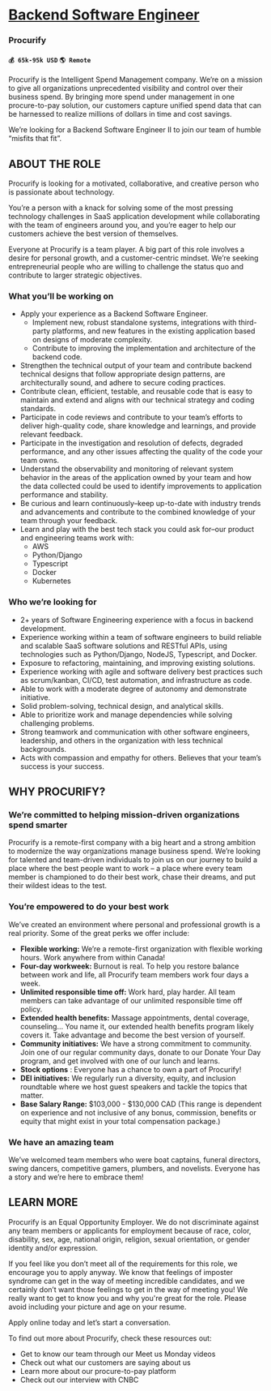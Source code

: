 # [Backend Software Engineer](https://www.remotewlb.com/apply/backend-software-engineer-42156)  
### Procurify  
#### `💰 65k-95k USD` `🌎 Remote`  

Procurify is the Intelligent Spend Management company. We’re on a mission to give all organizations unprecedented visibility and control over their business spend. By bringing more spend under management in one procure-to-pay solution, our customers capture unified spend data that can be harnessed to realize millions of dollars in time and cost savings.

We’re looking for a Backend Software Engineer II to join our team of humble “misfits that fit”.

## **ABOUT THE ROLE**

Procurify is looking for a motivated, collaborative, and creative person who is passionate about technology.

You’re a person with a knack for solving some of the most pressing technology challenges in SaaS application development while collaborating with the team of engineers around you, and you’re eager to help our customers achieve the best version of themselves.

Everyone at Procurify is a team player. A big part of this role involves a desire for personal growth, and a customer-centric mindset. We’re seeking entrepreneurial people who are willing to challenge the status quo and contribute to larger strategic objectives.

### **What you’ll be working on**

  * Apply your experience as a Backend Software Engineer. 
    * Implement new, robust standalone systems, integrations with third-party platforms, and new features in the existing application based on designs of moderate complexity.
    * Contribute to improving the implementation and architecture of the backend code.
  * Strengthen the technical output of your team and contribute backend technical designs that follow appropriate design patterns, are architecturally sound, and adhere to secure coding practices.
  * Contribute clean, efficient, testable, and reusable code that is easy to maintain and extend and aligns with our technical strategy and coding standards.
  * Participate in code reviews and contribute to your team’s efforts to deliver high-quality code, share knowledge and learnings, and provide relevant feedback.
  * Participate in the investigation and resolution of defects, degraded performance, and any other issues affecting the quality of the code your team owns.
  * Understand the observability and monitoring of relevant system behavior in the areas of the application owned by your team and how the data collected could be used to identify improvements to application performance and stability.
  * Be curious and learn continuously–keep up-to-date with industry trends and advancements and contribute to the combined knowledge of your team through your feedback.
  * Learn and play with the best tech stack you could ask for–our product and engineering teams work with: 
    * AWS
    * Python/Django
    * Typescript
    * Docker
    * Kubernetes

### **Who we’re looking for**

  * 2+ years of Software Engineering experience with a focus in backend development.
  * Experience working within a team of software engineers to build reliable and scalable SaaS software solutions and RESTful APIs, using technologies such as Python/Django, NodeJS, Typescript, and Docker.
  * Exposure to refactoring, maintaining, and improving existing solutions.
  * Experience working with agile and software delivery best practices such as scrum/kanban, CI/CD, test automation, and infrastructure as code.
  * Able to work with a moderate degree of autonomy and demonstrate initiative.
  * Solid problem-solving, technical design, and analytical skills.
  * Able to prioritize work and manage dependencies while solving challenging problems.
  * Strong teamwork and communication with other software engineers, leadership, and others in the organization with less technical backgrounds.
  * Acts with compassion and empathy for others. Believes that your team’s success is your success.

## **WHY PROCURIFY?**

### **We’re committed to helping mission-driven organizations spend smarter**

Procurify is a remote-first company with a big heart and a strong ambition to modernize the way organizations manage business spend. We’re looking for talented and team-driven individuals to join us on our journey to build a place where the best people want to work – a place where every team member is championed to do their best work, chase their dreams, and put their wildest ideas to the test.

### **You’re empowered to do your best work**

We’ve created an environment where personal and professional growth is a real priority. Some of the great perks we offer include:

  * **Flexible working:** We’re a remote-first organization with flexible working hours. Work anywhere from within Canada! 
  * **Four-day workweek:** Burnout is real. To help you restore balance between work and life, all Procurify team members work four days a week.
  * **Unlimited responsible time off:** Work hard, play harder. All team members can take advantage of our unlimited responsible time off policy. 
  * **Extended health benefits:** Massage appointments, dental coverage, counseling… You name it, our extended health benefits program likely covers it. Take advantage and become the best version of yourself.
  * **Community initiatives:** We have a strong commitment to community. Join one of our regular community days, donate to our Donate Your Day program, and get involved with one of our lunch and learns. 
  * **Stock options** : Everyone has a chance to own a part of Procurify!
  * **DEI initiatives:** We regularly run a diversity, equity, and inclusion roundtable where we host guest speakers and tackle the topics that matter.
  * **Base Salary Range:** $103,000 - $130,000 CAD (This range is dependent on experience and not inclusive of any bonus, commission, benefits or equity that might exist in your total compensation package.)

### **We have an amazing team**

We’ve welcomed team members who were boat captains, funeral directors, swing dancers, competitive gamers, plumbers, and novelists. Everyone has a story and we’re here to embrace them!

## **LEARN MORE**

Procurify is an Equal Opportunity Employer. We do not discriminate against any team members or applicants for employment because of race, color, disability, sex, age, national origin, religion, sexual orientation, or gender identity and/or expression.

If you feel like you don’t meet all of the requirements for this role, we encourage you to apply anyway. We know that feelings of imposter syndrome can get in the way of meeting incredible candidates, and we certainly don’t want those feelings to get in the way of meeting you! We really want to get to know you and why you're great for the role. Please avoid including your picture and age on your resume.

Apply online today and let’s start a conversation.

To find out more about Procurify, check these resources out:

  * Get to know our team through our Meet us Monday videos
  * Check out what our customers are saying about us
  * Learn more about our procure-to-pay platform
  * Check out our interview with CNBC

